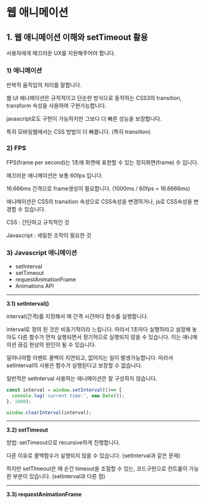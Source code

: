 # 웹 애니메이션

## 1. 웹 애니메이션 이해와 setTimeout 활용

사용자에게 매끄러운 UX를 지원해주어야 합니다.



### 1) 애니메이션

반복적 움직임의 처리를 말합니다.

웹 UI 애니메이션은 규칙적이고 단순한 방식으로 동작하는 CSS3의 transition, transform 속성을 사용하여 구현가능합니다.

javascript로도 구현이 가능하지만 그보다 더 빠른 성능을 보장합니다. 

특히 모바일웹에서는 CSS 방법이 더 빠릅니다. (특히 transition)



### 2) FPS

FPS(frame per second)는 1초에 화면에 표현할 수 있는 정지화면(frame) 수 입니다.

매끄러운 애니메이션은 보통 60fps 입니다.

16.666ms 간격으로 frame생성이 필요합니다. (1000ms / 60fps = 16.6666ms)



애니메이션은 CSS의 transition 속성으로 CSS속성을 변경하거나, js로 CSS속성을 변경할 수 있습니다.

CSS : 간단하고 규칙적인 것

Javascript : 세밀한 조작이 필요한 것



### 3) Javascript 애니메이션

* setInterval
* setTimeout
* requestAnimationFrame
* Animations API



---

**3.1) setInterval()**

interval(간격)를 지정해서 매 간격 시간마다 함수를 실행합니다.



interval로 정의 된 것은 비동기적이라 느립니다. 따라서 1초마다 실행하라고 설정해 놓아도 다른 함수가 먼저 실행되면서 정기적으로 실행되지 않을 수 있습니다. 이는 애니메이션 끊김 현상의 원인이 될 수 있습니다.

일어나야할 이벤트 콜백이 지연되고, 없어지는 일이 발생가능합니다. 따라서 setInterval의 사용은 함수가 실행된다고 보장할 수 없습니다.

일반적은 setInterval 사용하는 애니메이션은 잘 구성하지 않습니다.

```javascript
const interval = window.setInterval(()=> {
  console.log('current time:', new Date());
}, 1000);

window.clearInterval(interval);
```





---

**3.2) setTimeout**

방법: setTimeout으로 recursive하게 진행합니다.

다른 이유로 콜백함수가 실행되지 않을 수 있습니다. (setInterval과 같은 문제)

하지만 setTImeout은 매 순간 timeout을 조절할 수 있는, 코드구현으로 컨트롤이 가능한 부분이 있습니다. (setInterval과 다른 점)









---

**3.3) requestAnimationFrame**